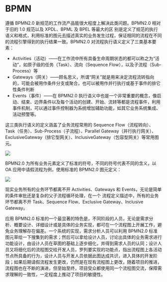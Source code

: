 # BPMN

遵循 BPMN2.0 新规范的工作流产品能很大程度上解决此类问题。BPMN2.0 相对于旧的 1.0 规范以及 XPDL、BPML 及 BPEL 等最大的区 别是定义了规范的执行语义和格式，利用标准的图元去描述真实的业务发生过程，保证相同的流程在不同的流程引擎得到的执行结果一致。BPMN2.0 对流程执行语义定义了三类基本要素：

- Activities（活动）——在工作流中所有具备生命周期状态的都可以称之为“活动”，如原子级的任务（Task）、流向（Sequence Flow），以及子流程（Sub-Process）等
- Gateways（网关）——顾名思义，所谓“网关”就是用来决定流程流转指向的，可能会被用作条件分支或聚合，也可以被用作并行执行或基于事件的排它性条件判断
- Events（事件）——在 BPMN2.0 执行语义中也是一个非常重要的概念，像启动、结束、边界条件以及每个活动的创建、开始、流转等都是流程事件，利用事件机制，可以通过事件控制器为系统增加辅助功能，如其它业务系统集成、活动预警等。

这三类执行语义的定义涵盖了业务流程常用的 Sequence Flow（流程转向）、Task（任务）、Sub-Process（子流程）、Parallel Gateway（并行执行网关）、ExclusiveGateway（排它型网关）、InclusiveGateway（包容型网关）等常用图元。

![](https://i.postimg.cc/Wzv2NQ02/image.png)

BPMN2.0 为所有业务元素定义了标准的符号，不同的符号代表不同的含义，以 OA 应用中请假流程为例，使用标准的 BPMN2.0 图元定义：

![](https://i.postimg.cc/nhgfVyt6/image.png)

现实业务所有的业务环节都离不开 Activities、Gateways 和 Events，无论是简单的条件审批还是复杂的父子流程循环处理，在一个 流程定义描述中，所有的业务环节都离不开 Task、Sequence Flow、Exclusive Gateway、Inclusive Gateway。

应用 BPMN2.0 标准的一个最显著的特色是，不同阶段的人员，无论是需求分析、概要设计、详细设计或是具体的业务实现，都可在一个流程图上开展工作，避免业务理解存在偏差。一个系统的实现，需求分析人员可以利用 BPMN2.0 标准图元草绘一下搜集到的需求；然后可以拿给设计人员，讨论出具体的业务需求进行功能设计，由设计人员在草图的基础上逐步细化，并得到需求人员的认同；设计人员又将细化后的流程图交给开发人员，罗列要实现的功能点，指出流程图上各活动节点所具备的行为，设计人员与开发人员依据此图达成共识，进入具体的开发阶段；如果后期请假流程发生更改，仍然是在现有流程图上更改，随着项目的推进，流程图也在不断的演进，但至始至终，项目受众都使用同一个流程图交流，保障需求理解的一致性，一定程度上推动了项目的敏捷性。
